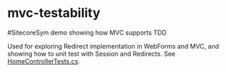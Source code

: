 # mvc-testability
#SitecoreSym demo showing how MVC supports TDD

Used for exploring Redirect implementation in WebForms and MVC, and showing how to unit test with Session and Redirects.  See [HomeControllerTests.cs](MvcSample/MvcSampleTests/HomeControllerTests.cs).
